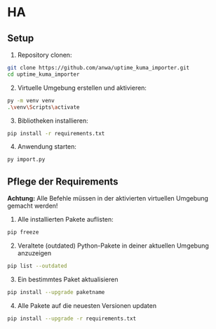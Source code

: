 # HA

## Setup

1. Repository clonen:

```bash
git clone https://github.com/anwa/uptime_kuma_importer.git
cd uptime_kuma_importer
```

2. Virtuelle Umgebung erstellen und aktivieren:

```bash
py -m venv venv
.\venv\Scripts\activate
```

3. Bibliotheken installieren:

```bash
pip install -r requirements.txt
```

4. Anwendung starten:

```bash
py import.py
```
## Pflege der Requirements

**Achtung:** Alle Befehle müssen in der aktivierten virtuellen Umgebung gemacht werden!

1. Alle installierten Pakete auflisten:

```bash
pip freeze
```

2. Veraltete (outdated) Python-Pakete in deiner aktuellen Umgebung anzuzeigen

```bash
pip list --outdated
```

3. Ein bestimmtes Paket aktualisieren

```bash
pip install --upgrade paketname
```

4. Alle Pakete auf die neuesten Versionen updaten

```bash
pip install --upgrade -r requirements.txt
```

